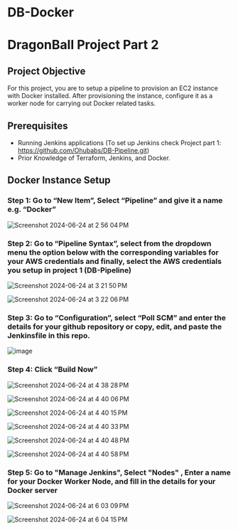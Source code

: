 # DB-Docker
# DragonBall Project Part 2

## Project Objective

For this project, you are to setup a pipeline to provision an EC2 instance with Docker installed. After provisioning the instance, configure it as a worker node for carrying out Docker related tasks. 

## Prerequisites

- Running Jenkins applications (To set up Jenkins check Project part 1: https://github.com/Ohubabs/DB-Pipeline.git)
- Prior Knowledge of Terraform, Jenkins, and Docker.

## Docker Instance Setup

### Step 1: Go to “New Item”, Select “Pipeline” and  give it a name e.g. “Docker”

![Screenshot 2024-06-24 at 2 56 04 PM](https://github.com/user-attachments/assets/ce6dd8f7-771f-4885-9e60-0c1933d3cc51)

### Step 2: Go to “Pipeline Syntax”, select from the dropdown menu the option below with the corresponding variables for your AWS credentials and finally, select the AWS credentials you setup in project 1 (DB-Pipeline)

![Screenshot 2024-06-24 at 3 21 50 PM](https://github.com/user-attachments/assets/9a38d59a-7c02-4558-86f4-78c891ae2f41)

![Screenshot 2024-06-24 at 3 22 06 PM](https://github.com/user-attachments/assets/514958ed-5787-477d-90a8-ee933829447e)


### Step 3: Go to “Configuration”, select “Poll SCM” and enter the details for your github repository or copy, edit, and paste the Jenkinsfile in this repo.

![image](https://github.com/user-attachments/assets/28123f80-0618-4e43-b209-d88a51be92f4)


### Step 4: Click “Build Now”

![Screenshot 2024-06-24 at 4 38 28 PM](https://github.com/user-attachments/assets/bb4b4d19-a2cd-482c-9db7-cdb3cc786cb7)

![Screenshot 2024-06-24 at 4 40 06 PM](https://github.com/user-attachments/assets/4203d16f-b216-4d56-af94-cb9778df9fd6)

![Screenshot 2024-06-24 at 4 40 15 PM](https://github.com/user-attachments/assets/01960439-258f-4e14-8fed-17c99888d580)

![Screenshot 2024-06-24 at 4 40 33 PM](https://github.com/user-attachments/assets/cd1d72d7-3338-431f-b3b0-18d0837f683e)

![Screenshot 2024-06-24 at 4 40 48 PM](https://github.com/user-attachments/assets/f8ac3efd-02d5-4619-8e9a-f62bb737ce6f)

![Screenshot 2024-06-24 at 4 40 58 PM](https://github.com/user-attachments/assets/224e8772-1e51-4e4e-94a7-3e676760e794)

### Step 5: Go to "Manage Jenkins", Select "Nodes" , Enter a name for your Docker Worker Node, and fill in the details for your Docker server

![Screenshot 2024-06-24 at 6 03 09 PM](https://github.com/user-attachments/assets/81d0f40d-9de2-4d98-8ed2-f8dd5dd6d28c)

![Screenshot 2024-06-24 at 6 04 15 PM](https://github.com/user-attachments/assets/a8d6c363-cff2-412a-8062-06cb69839fe4)



